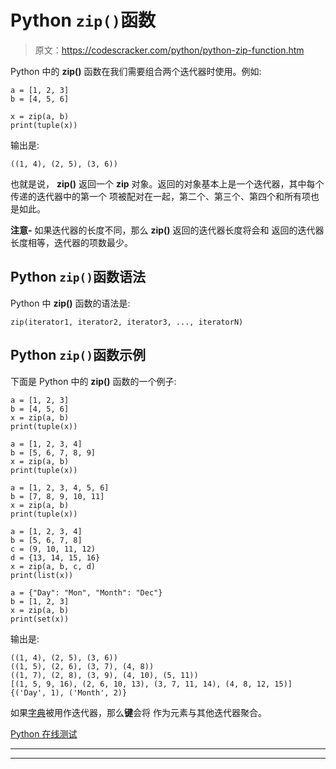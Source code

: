 # Python `zip()`函数

> 原文：<https://codescracker.com/python/python-zip-function.htm>

Python 中的 **zip()** 函数在我们需要组合两个迭代器时使用。例如:

```
a = [1, 2, 3]
b = [4, 5, 6]

x = zip(a, b)
print(tuple(x))
```

输出是:

```
((1, 4), (2, 5), (3, 6))
```

也就是说， **zip()** 返回一个 **zip** 对象。返回的对象基本上是一个迭代器，其中每个传递的迭代器中的第一个 项被配对在一起，第二个、第三个、第四个和所有项也是如此。

**注意-** 如果迭代器的长度不同，那么 **zip()** 返回的迭代器长度将会和 返回的迭代器长度相等，迭代器的项数最少。

## Python `zip()`函数语法

Python 中 **zip()** 函数的语法是:

```
zip(iterator1, iterator2, iterator3, ..., iteratorN)
```

## Python `zip()`函数示例

下面是 Python 中的 **zip()** 函数的一个例子:

```
a = [1, 2, 3]
b = [4, 5, 6]
x = zip(a, b)
print(tuple(x))

a = [1, 2, 3, 4]
b = [5, 6, 7, 8, 9]
x = zip(a, b)
print(tuple(x))

a = [1, 2, 3, 4, 5, 6]
b = [7, 8, 9, 10, 11]
x = zip(a, b)
print(tuple(x))

a = [1, 2, 3, 4]
b = [5, 6, 7, 8]
c = (9, 10, 11, 12)
d = {13, 14, 15, 16}
x = zip(a, b, c, d)
print(list(x))

a = {"Day": "Mon", "Month": "Dec"}
b = [1, 2, 3]
x = zip(a, b)
print(set(x))
```

输出是:

```
((1, 4), (2, 5), (3, 6))
((1, 5), (2, 6), (3, 7), (4, 8))
((1, 7), (2, 8), (3, 9), (4, 10), (5, 11))
[(1, 5, 9, 16), (2, 6, 10, 13), (3, 7, 11, 14), (4, 8, 12, 15)]
{('Day', 1), ('Month', 2)}
```

如果[字典](/python/python-dictionary.htm)被用作迭代器，那么**键**会将 作为元素与其他迭代器聚合。

[Python 在线测试](/exam/showtest.php?subid=10)

* * *

* * *